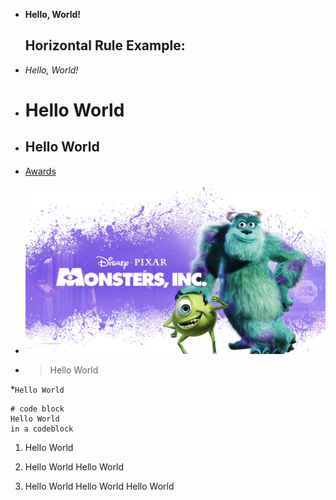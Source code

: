 * **Hello, World!**
  
  Horizontal Rule Example:
  ---
* *Hello, World!*
* # Hello World
* ## Hello World
* [Awards](https://rupalekarucsd.github.io/cse15l-lab-reports/awards.html)
* ![Image](https://github.com/rupalekarucsd/cse15l-lab-reports/blob/main/2D5DB66B7B8F627FBFD89F66301088A0B420E68FD8DAF264CBD05FF228BB75DA_sk_11_cid_1.jpeg?raw=true)
* > Hello World
  
*`Hello World`
```
# code block
Hello World
in a codeblock
```

1. Hello World
   
2. Hello World Hello World
 
3. Hello World Hello World Hello World
